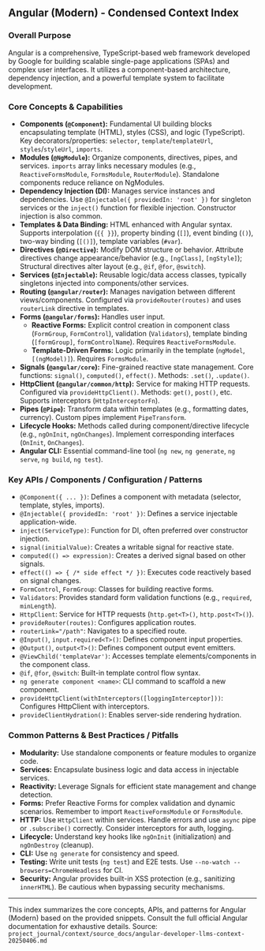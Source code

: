## Angular (Modern) - Condensed Context Index

### Overall Purpose

Angular is a comprehensive, TypeScript-based web framework developed by Google for building scalable single-page applications (SPAs) and complex user interfaces. It utilizes a component-based architecture, dependency injection, and a powerful template system to facilitate development.

### Core Concepts & Capabilities

*   **Components (`@Component`):** Fundamental UI building blocks encapsulating template (HTML), styles (CSS), and logic (TypeScript). Key decorators/properties: `selector`, `template`/`templateUrl`, `styles`/`styleUrl`, `imports`.
*   **Modules (`@NgModule`):** Organize components, directives, pipes, and services. `imports` array links necessary modules (e.g., `ReactiveFormsModule`, `FormsModule`, `RouterModule`). Standalone components reduce reliance on NgModules.
*   **Dependency Injection (DI):** Manages service instances and dependencies. Use `@Injectable({ providedIn: 'root' })` for singleton services or the `inject()` function for flexible injection. Constructor injection is also common.
*   **Templates & Data Binding:** HTML enhanced with Angular syntax. Supports interpolation (`{{ }}`), property binding (`[]`), event binding (`()`), two-way binding (`[()]`), template variables (`#var`).
*   **Directives (`@Directive`):** Modify DOM structure or behavior. Attribute directives change appearance/behavior (e.g., `[ngClass]`, `[ngStyle]`); Structural directives alter layout (e.g., `@if`, `@for`, `@switch`).
*   **Services (`@Injectable`):** Reusable logic/data access classes, typically singletons injected into components/other services.
*   **Routing (`@angular/router`):** Manages navigation between different views/components. Configured via `provideRouter(routes)` and uses `routerLink` directive in templates.
*   **Forms (`@angular/forms`):** Handles user input.
    *   **Reactive Forms:** Explicit control creation in component class (`FormGroup`, `FormControl`), validation (`Validators`), template binding (`[formGroup]`, `formControlName`). Requires `ReactiveFormsModule`.
    *   **Template-Driven Forms:** Logic primarily in the template (`ngModel`, `[(ngModel)]`). Requires `FormsModule`.
*   **Signals (`@angular/core`):** Fine-grained reactive state management. Core functions: `signal()`, `computed()`, `effect()`. Methods: `.set()`, `.update()`.
*   **HttpClient (`@angular/common/http`):** Service for making HTTP requests. Configured via `provideHttpClient()`. Methods: `get()`, `post()`, etc. Supports interceptors (`HttpInterceptorFn`).
*   **Pipes (`@Pipe`):** Transform data within templates (e.g., formatting dates, currency). Custom pipes implement `PipeTransform`.
*   **Lifecycle Hooks:** Methods called during component/directive lifecycle (e.g., `ngOnInit`, `ngOnChanges`). Implement corresponding interfaces (`OnInit`, `OnChanges`).
*   **Angular CLI:** Essential command-line tool (`ng new`, `ng generate`, `ng serve`, `ng build`, `ng test`).

### Key APIs / Components / Configuration / Patterns

*   `@Component({ ... })`: Defines a component with metadata (selector, template, styles, imports).
*   `@Injectable({ providedIn: 'root' })`: Defines a service injectable application-wide.
*   `inject(ServiceType)`: Function for DI, often preferred over constructor injection.
*   `signal(initialValue)`: Creates a writable signal for reactive state.
*   `computed(() => expression)`: Creates a derived signal based on other signals.
*   `effect(() => { /* side effect */ })`: Executes code reactively based on signal changes.
*   `FormControl`, `FormGroup`: Classes for building reactive forms.
*   `Validators`: Provides standard form validation functions (e.g., `required`, `minLength`).
*   `HttpClient`: Service for HTTP requests (`http.get<T>()`, `http.post<T>()`).
*   `provideRouter(routes)`: Configures application routes.
*   `routerLink="/path"`: Navigates to a specified route.
*   `@Input()`, `input.required<T>()`: Defines component input properties.
*   `@Output()`, `output<T>()`: Defines component output event emitters.
*   `@ViewChild('templateVar')`: Accesses template elements/components in the component class.
*   `@if`, `@for`, `@switch`: Built-in template control flow syntax.
*   `ng generate component <name>`: CLI command to scaffold a new component.
*   `provideHttpClient(withInterceptors([loggingInterceptor]))`: Configures HttpClient with interceptors.
*   `provideClientHydration()`: Enables server-side rendering hydration.

### Common Patterns & Best Practices / Pitfalls

*   **Modularity:** Use standalone components or feature modules to organize code.
*   **Services:** Encapsulate business logic and data access in injectable services.
*   **Reactivity:** Leverage Signals for efficient state management and change detection.
*   **Forms:** Prefer Reactive Forms for complex validation and dynamic scenarios. Remember to import `ReactiveFormsModule` or `FormsModule`.
*   **HTTP:** Use `HttpClient` within services. Handle errors and use `async` pipe or `.subscribe()` correctly. Consider interceptors for auth, logging.
*   **Lifecycle:** Understand key hooks like `ngOnInit` (initialization) and `ngOnDestroy` (cleanup).
*   **CLI:** Use `ng generate` for consistency and speed.
*   **Testing:** Write unit tests (`ng test`) and E2E tests. Use `--no-watch --browsers=ChromeHeadless` for CI.
*   **Security:** Angular provides built-in XSS protection (e.g., sanitizing `innerHTML`). Be cautious when bypassing security mechanisms.

---
This index summarizes the core concepts, APIs, and patterns for Angular (Modern) based on the provided snippets. Consult the full official Angular documentation for exhaustive details. Source: `project_journal/context/source_docs/angular-developer-llms-context-20250406.md`